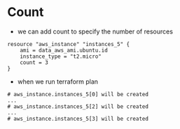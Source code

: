 # Count
- we can add count to specify the number of resources
```
resource "aws_instance" "instances_5" {
    ami = data_aws_ami.ubuntu.id
    instance_type = "t2.micro"
    count = 3
}
```
- when we run terraform plan
```
# aws_instance.instances_5[0] will be created
...
# aws_instance.instances_5[2] will be created
...
# aws_instance.instances_5[3] will be created
```